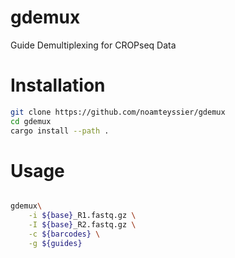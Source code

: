 # gdemux
Guide Demultiplexing for CROPseq Data

# Installation
```bash
git clone https://github.com/noamteyssier/gdemux
cd gdemux
cargo install --path .
```

# Usage
```bash

gdemux\
	-i ${base}_R1.fastq.gz \
	-I ${base}_R2.fastq.gz \
	-c ${barcodes} \
	-g ${guides}
```

